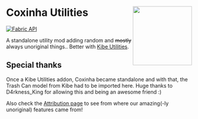 # Coxinha Utilities <img src="https://imgur.com/yEoXk7P.png" align="right" width="160"/>

[![Fabric API](https://images2.imgbox.com/8e/38/bfInI5qv_o.png)](https://www.curseforge.com/minecraft/mc-mods/fabric-api)

A standalone utility mod adding random and ~~mostly~~ always unoriginal things.. Better with [Kibe Utilities](https://github.com/lucaargolo/kibe).

## Special thanks

Once a Kibe Utilities addon, Coxinha became standalone and with that, the Trash Can model from Kibe had to be imported here. Huge thanks to D4rkness_King for allowing this and being an awesome friend :)

Also check the [Attribution page](https://github.com/Luligabi1/CoxinhaUtilities/wiki/Attribution) to see from where our amazing(-ly unoriginal) features came from!
